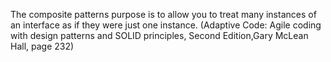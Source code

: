 The composite patterns purpose is to allow you to treat many instances of an interface as if they were just one instance.
(Adaptive Code: Agile coding with design patterns and SOLID principles, Second Edition,Gary McLean Hall, page 232)

